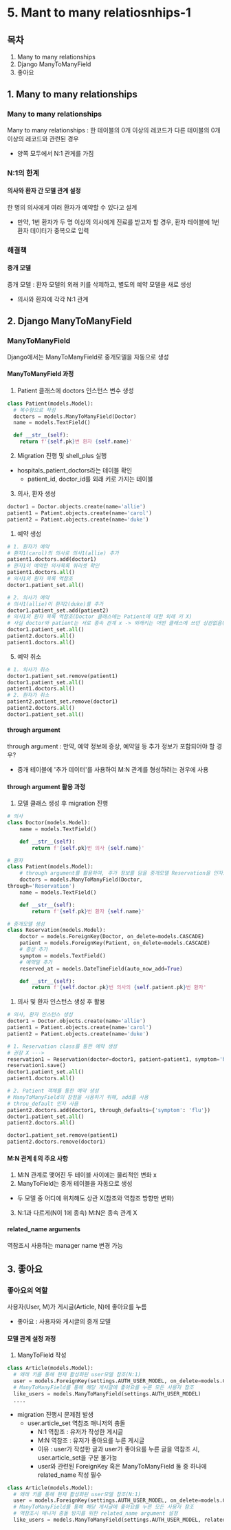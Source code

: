 # 5. Mant to many relatiosnhips-1

## 목차
1. Many to many relationships
2. Django ManyToManyField
3. 좋아요

## 1. Many to many relationships
### Many to many relationships
Many to many relationships : 한 테이블의 0개 이상의 레코드가 다른 테이블의 0개 이상의 레코드와 관련된 경우
- 양쪽 모두에서 N:1 관게를 가짐
### N:1의 한계
#### 의사와 환자 간 모델 관계 설정
한 명의 의사에게 여러 환자가 예약할 수 있다고 설계
- 만약, 1번 환자가 두 명 이상의 의사에게 진료를 받고자 할 경우, 환자 테이블에 1번 환자 데이터가 중복으로 입력
### 해결책
#### 중개 모델
중개 모델 : 환자 모델의 외래 키를 삭제하고, 별도의 예약 모델을 새로 생성
- 의사와 환자에 각각 N:1 관계

## 2. Django ManyToManyField
### ManyToManyField
Django에서는 ManyToManyField로 중개모델을 자동으로 생성
#### ManyToManyField 과정
1. Patient 클래스에 doctors 인스턴스 변수 생성
```python
class Patient(models.Model):
  # 복수형으로 작성
  doctors = models.ManyToManyField(Doctor)
  name = models.TextField()

  def __str__(self):
    return f'{self.pk}번 환자 {self.name}'
```
2. Migration 진행 및 shell_plus 실행
- hospitals_patient_doctors라는 테이블 확인
  - patient_id, doctor_id를 외래 키로 가지는 테이블
3. 의사, 환자 생성
```python
doctor1 = Doctor.objects.create(name='allie')
patient1 = Patient.objects.create(name='carol')
patient2 = Patient.objects.create(name='duke')
```
1. 예약 생성
```python
# 1. 환자가 예약
# 환자1(carol)의 의사로 의사1(allie) 추가
patient1.doctors.add(doctor1)
# 환자1이 예약한 의사목록 쿼리셋 확인
patient1.doctors.all()
# 의사1의 환자 목록 역참조
doctor1.patient_set.all()

# 2. 의사가 예약
# 의사1(allie)이 환자2(duke)를 추가
doctor1.patient_set.add(patient2)
# 의사1의 환자 목록 역참조(Doctor 클래스에는 Patient에 대한 외래 키 X)
# 사실 doctor와 patient는 서로 종속 관계 x -> 외래키는 어떤 클래스에 쓰던 상관없음(테이블 명과 참조/역참조만 바뀔 뿐)
doctor1.patient_set.all()
patient2.doctors.all()
patient1.doctors.all()
```
5. 예약 취소
```python
# 1. 의사가 취소
doctor1.patient_set.remove(patient1)
doctor1.patient_set.all()
patient1.doctors.all()
# 2. 환자가 취소
patient2.patient_set.remove(doctor1)
patient2.doctors.all()
doctor1.patient_set.all()
```
#### through argument
through argument : 만약, 예약 정보에 증상, 예약일 등 추가 정보가 포함되어야 할 경우?
- 중개 테이블에 '추가 데이터'를 사용하여 M:N 관계를 형성하려는 경우에 사용

#### through argument 활용 과정
1. 모델 클래스 생성 후 migration 진행
```python
# 의사
class Doctor(models.Model):
    name = models.TextField()

    def __str__(self):
        return f'{self.pk}번 의사 {self.name}'

# 환자
class Patient(models.Model):
    # through argument를 활용하여, 추가 정보를 담을 중개모델 Reservation을 인자로 사용
    doctors = models.ManyToManyField(Doctor,
through='Reservation')
    name = models.TextField()

    def __str__(self):
        return f'{self.pk}번 환자 {self.name}'

# 중개모델 생성
class Reservation(models.Model):
    doctor = models.ForeignKey(Doctor, on_delete=models.CASCADE)
    patient = models.ForeignKey(Patient, on_delete=models.CASCADE)
    # 증상 추가
    symptom = models.TextField()
    # 예약일 추가
    reserved_at = models.DateTimeField(auto_now_add=True)

    def __str__(self):
        return f'{self.doctor.pk}번 의사의 {self.patient.pk}번 환자'
```
1. 의사 및 환자 인스턴스 생성 후 활용
```python
# 의사, 환자 인스턴스 생성
doctor1 = Doctor.objects.create(name='allie')
patient1 = Patient.objects.create(name='carol')
patient2 = Patient.objects.create(name='duke')

# 1. Reservation class를 통한 예약 생성
# 권장 X ---> 
reservation1 = Reservation(doctor=doctor1, patient=patient1, symptom='headache')
reservation1.save()
doctor1.patient_set.all()
patient1.doctors.all()

# 2. Patient 객체를 통한 예약 생성
# ManyToManyField의 장점을 사용하기 위해, add를 사용
# throu_default 인자 사용
patient2.doctors.add(doctor1, through_defaults={'symptom': 'flu'})
doctor1.patient_set.all()
patient2.doctors.all()

doctor1.patient_set.remove(patient1)
patient2.doctors.remove(doctor1)
```
#### M:N 관계ㅖ의 주요 사항
1. M:N 관계로 맺어진 두 테이블 사이에는 물리적인 변화 x
2. ManyToField는 중개 테이블을 자동으로 생성
- 두 모델 중 어디에 위치해도 상관 X(참조와 역참조 방향만 변화)
3. N:1과 다르게(N이 1에 종속) M:N은 종속 관계 X
#### related_name arguments
역참조시 사용하는 manager name 변경 가능 

## 3. 좋아요
### 좋아요의 역할
사용자(User, M)가 게시글(Article, N)에 좋아요를 누름
- 좋아요 : 사용자와 게시글의 중개 모델
#### 모델 관계 설정 과정
1. ManyToField 작성
```python
class Article(models.Model):
  # 왜래 키를 통해 현재 활성화된 user모델 참조(N:1)
  user = models.ForeignKey(settings.AUTH_USER_MODEL, on_delete=models.CASCADE)
  # ManyToManyField를 통해 해당 게시글에 좋아요를 누른 모든 사용자 참조
  like_users = models.ManyToManyField(settings.AUTH_USER_MODEL)
  ....
```
- migration 진행시 문제점 발생 
  - user.article_set 역참조 매니저의 충돌
    - N:1 역참조 : 유저가 작성한 게시글
    - M:N 역참조 : 유저가 좋아요를 누른 게시글
    - 이유 : user가 작성한 글과 user가 좋아요를 누른 글을 역참조 시, user.article_set을 구분 불가능
    - user와 관련된 ForeignKey 혹은 ManyToManyField 둘 중 하나에 related_name 작성 필수
```python
class Article(models.Model):
  # 왜래 키를 통해 현재 활성화된 user모델 참조(N:1)
  user = models.ForeignKey(settings.AUTH_USER_MODEL, on_delete=models.CASCADE)
  # ManyToManyField를 통해 해당 게시글에 좋아요를 누른 모든 사용자 참조
  # 역참조시 매니저 충돌 방지를 위한 related_name argument 설정
  like_users = models.ManyToManyField(settings.AUTH_USER_MODEL, related_name='like_articles')
```